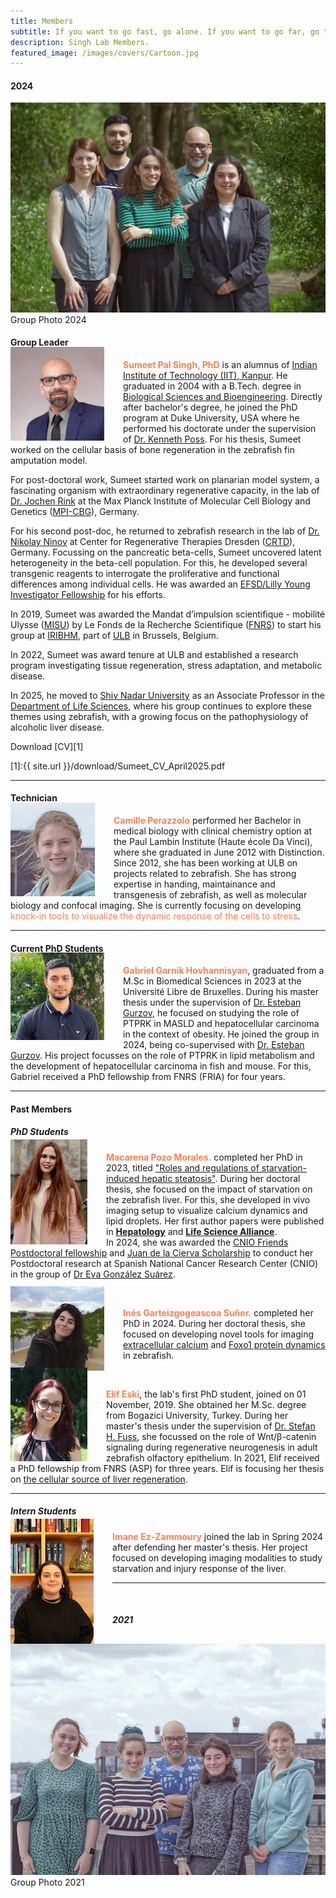 ```yaml
---
title: Members
subtitle: If you want to go fast, go alone. If you want to go far, go together.
description: Singh Lab Members.
featured_image: /images/covers/Cartoon.jpg
---
```


#### 2024

<img src="/images/members/Lab2024_Small.jpg" alt="GroupPhoto 2024">
Group Photo 2024

#### Group Leader
<img src="/images/members/sumeet.jpeg" alt="Sumeet" style="float:left;width:150px;height:150px;margin:-20px 30px 0px 0px"> 

<span style="color:coral">**Sumeet Pal Singh, PhD**</span> is an alumnus of [Indian Institute of Technology (IIT), Kanpur](https://www.iitk.ac.in/). He graduated in 2004 with a B.Tech. degree in [Biological Sciences and Bioengineering](http://www.iitk.ac.in/bsbe/). Directly after bachelor's degree, he joined the PhD program at Duke University, USA where he performed his doctorate under the supervision of [Dr. Kenneth Poss](https://sites.duke.edu/posslab/). For his thesis, Sumeet worked on the cellular basis of bone regeneration in the zebrafish fin amputation model.  
  
For post-doctoral work, Sumeet started work on planarian model system, a fascinating organism with extraordinary regenerative capacity, in the lab of [Dr. Jochen Rink](https://www.mpi-cbg.de/research-groups/current-groups/jochen-rink/research-focus/) at the Max Planck Institute of Molecular Cell Biology and Genetics ([MPI-CBG](https://www.mpi-cbg.de/home/)), Germany.  
  
For his second post-doc, he returned to zebrafish research in the lab of [Dr. Nikolay Ninov](https://www.crt-dresden.de/research/research-groups/core-groups/group-leaders/dr-nikolay-ninov/) at Center for Regenerative Therapies Dresden ([CRTD](https://www.crt-dresden.de/about-us/)), Germany. Focussing on the pancreatic beta-cells, Sumeet uncovered latent heterogeneity in the beta-cell population. For this, he developed several transgenic reagents to interrogate the proliferative and functional differences among individual cells. He was awarded an [EFSD/Lilly Young Investigator Fellowship](http://www.europeandiabetesfoundation.org/efsdlilly-young-investigator.html) for his efforts.  
  
In 2019, Sumeet was awarded the Mandat d’impulsion scientifique - mobilité Ulysse ([MISU](https://www.frs-fnrs.be/fr/reglements-guides#bourses-mandats)) by Le Fonds de la Recherche Scientifique ([FNRS](https://www.frs-fnrs.be/fr/)) to start his group at [IRIBHM](https://iribhm.org/), part of [ULB](https://www.ulb.be/en) in Brussels, Belgium.  

In 2022, Sumeet was award tenure at ULB and established a research program investigating tissue regeneration, stress adaptation, and metabolic disease.

In 2025, he moved to [Shiv Nadar University](https://snu.edu.in/home/) as an Associate Professor in the [Department of Life Sciences](https://snu.edu.in/departments/department-of-life-sciences/), where his group continues to explore these themes using zebrafish, with a growing focus on the pathophysiology of alcoholic liver disease.
  
Download [CV][1]

[1]:{{ site.url }}/download/Sumeet_CV_April2025.pdf

---

#### Technician
<img src="/images/members/Camille.jpg" alt="Camille" style="float:left;width:135px;height:150px;margin:-20px 30px 0px 0px">

<span style="color:coral">**Camille Perazzolo**</span> performed her Bachelor in medical biology with clinical chemistry option at the Paul Lambin Institute (Haute école Da Vinci), where she graduated in June 2012 with Distinction. Since 2012, she has been working at ULB on projects related to zebrafish. She has strong expertise in handing, maintainance and transgenesis of  zebrafish, as well as molecular biology and confocal imaging. She is currently focusing on developing <span style="color:coral">knock-in tools to visualize the dynamic response of the cells to stress</span>. 

---

#### Current PhD Students
<img src="/images/members/Garnik.jpg" alt="Garnik" style="float:left;width:150px;height:140px;margin:-20px 30px 0px 0px">

<span style="color:coral">**Gabriel Garnik Hovhannisyan**</span>, graduated from a M.Sc in Biomedical Sciences in 2023 at the Université Libre de Bruxelles. During his master thesis under the supervision of [Dr. Esteban Gurzov](https://www.stmlaboratory.com/dr-esteban-gurzov-phd), he focused on studying the role of PTPRK in MASLD and hepatocellular carcinoma in the context of obesity. He joined the group in 2024, being co-supervised with [Dr. Esteban Gurzov](https://www.stmlaboratory.com/dr-esteban-gurzov-phd). His project focusses on the role of PTPRK in lipid metabolism and the development of hepatocellular carcinoma in fish and mouse. For this, Gabriel received a PhD fellowship from FNRS (FRIA) for four years.  

---

#### Past Members

##### PhD Students
<img src="/images/members/Macarena.jpeg" alt="Macarena" style="float:left;width:123px;height:168px;margin:-20px 30px 0px 0px">

<span style="color:coral">**Macarena Pozo Morales.**</span> completed her PhD in 2023, titled ["Roles and regulations of starvation-induced hepatic steatosis"](https://difusion.ulb.ac.be/vufind/Record/ULB-DIPOT:oai:dipot.ulb.ac.be:2013/358507/Holdings). During her doctoral thesis, she focused on the impact of starvation on the zebrafish liver. For this, she developed in vivo imaging setup to visualize calcium dynamics and lipid droplets. Her first author papers were published in [**Hepatology**](https://journals.lww.com/hep/Abstract/2023/03000/In_vivo_imaging_of_calcium_dynamics_in_zebrafish.10.aspx) and [**Life Science Alliance**](https://www.life-science-alliance.org/content/7/5/e202302458).  
In 2024, she was awarded the [CNIO Friends Postdoctoral fellowship](https://www.cnio.es/educacion-y-formacion/programas-de-fomacion/programa-de-formacion-postdoctoral/convocatoria-postdoctoral-amigos-del-cnio/) and [Juan de la Cierva Scholarship](https://en.wikipedia.org/wiki/Juan_de_la_Cierva_Scholarship) to conduct her Postdoctoral research at Spanish National Cancer Research Center (CNIO) in the group of [Dr Eva González Suárez](https://www.cnio.es/investigacion-e-innovacion/programas-cientificos/programa-de-oncologia-molecular/grupo-de-transformacion-y-metastasis/).  
<!--Graduated in Biochemistry at the University of Málaga (Spain) in 2018. During her master’s thesis under the supervision of Dr. Ma Ángeles Real Avilés and Dr. Alicia Rivera Ramírez, she focused on determining the role of dopaminergic D4 receptor on the effect of cocaine in caudate putamen in rat. At the same time, she worked as intern student in the lab of Dr. Francisco J. Bermúdez Silva and Dr. Isabel González Mariscal in IBIMA (Spain) to study the role of GPR55 on the onset of type 1 diabetes. <br/> where she focused on studying pharmacogenetic response to Tacrolimus in kidney transplantation, under the supervision of Dr. Ma José Bravo Romero. Also, she joined two Internships Erasmus scholarships during her bachelor’s degree: 1. At Warsaw University of Life Sciences (Poland) in 2017 in the lab of Dr. Hanna Bolibok-Bragoszewska, where she worked on identifying and characterizing sequences targeted by domestication and breeding in rye (Secale Cereale L); 2. At University of Oxford (United Kingdom) in 2018, under the supervision of Dr. David A. Priestman. She focused on studying the supplementation with ursodeoxycholic acid (UDCA) as a new therapy of Niemann-Pick type C (NPC) disease. After her bachelor’s degree, she obtained her M.Sc. degree in Molecular and Cellular Biology at University of Málaga in 2019. <br/>-->

<br/>

<img src="/images/members/Ines.jpg" alt="Ines" style="float:left;width:150px;height:135px;margin:-20px 30px 0px 0px">

<span style="color:coral">**Inés Garteizgogeascoa Suñer.**</span> completed her PhD in 2024. During her doctoral thesis, she focused on developing novel tools for imaging [extracellular calcium](https://www.nature.com/articles/s41467-023-41928-w) and [Foxo1 protein dynamics](https://www.biorxiv.org/content/10.1101/2023.07.17.548093v1) in zebrafish.

<br/>


<img src="/images/members/Elif.jpg" alt="Elif" style="float:left;width:123px;height:150px;margin:-20px 30px 0px 0px">

<span style="color:coral">**Elif Eski**</span>, the lab's first PhD student, joined on 01 November, 2019. She obtained her M.Sc. degree from Bogazici University, Turkey. During her master's thesis under the supervision of [Dr. Stefan H. Fuss](http://neurobio.boun.edu.tr/), she focussed on the role of Wnt/β-catenin signaling during regenerative neurogenesis in adult zebrafish olfactory epithelium. In 2021, Elif received a PhD fellowship from FNRS (ASP) for three years. Elif is focusing her thesis on <span style="color:coral">[the cellular source of liver regeneration](https://www.biorxiv.org/content/10.1101/2025.01.09.629100v1)</span>.


---

##### Intern Students

<img src="/images/members/Imane.jpg" alt="Imane" style="float:left;width:133px;height:200px;margin:-20px 30px 0px 0px">

<span style="color:coral">**Imane Ez-Zammoury**</span> <!--graduated from her Bachelor's degree in Biomedical Science at the Université Catholique de Louvain in 2022. In the Master's thesis conducted under the guidance of Prof. Sophie Lucas, her project centered on the investigating TGF-β1 activation. In the final year of her Master's program, she--> joined the lab in Spring 2024 after defending her master's thesis. Her project focused on developing imaging modalities to study starvation and injury response of the liver.  

  
---
<br/>


##### 2021
<img src="/images/members/GroupPhoto2021_Small.jpg" alt="GroupPhoto 2021">
Group Photo 2021
